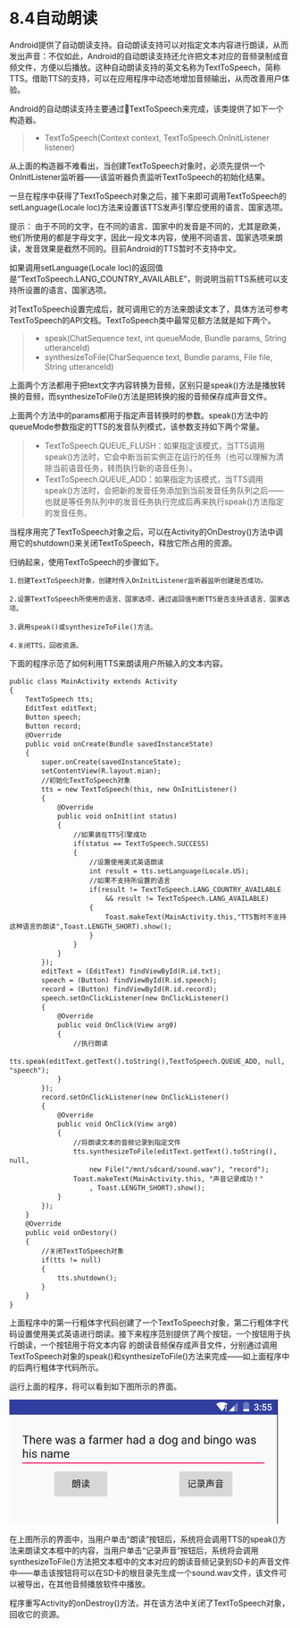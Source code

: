 # 8.4自动朗读

Android提供了自动朗读支持。自动朗读支持可以对指定文本内容进行朗读，从而发出声音：不仅如此，Android的自动朗读支持还允许把文本对应的音频录制成音频文件，方便以后播放。这种自动朗读支持的英文名称为TextToSpeech，简称TTS。借助TTS的支持，可以在应用程序中动态地增加音频输出，从而改善用户体验。

Android的自动朗读支持主要通过TextToSpeech来完成，该类提供了如下一个构造器。

> * TextToSpeech(Context context, TextToSpeech.OnInitListener listener)

从上面的构造器不难看出，当创建TextToSpeech对象时，必须先提供一个OnInitListener监听器——该监听器负责监听TextToSpeech的初始化结果。

一旦在程序中获得了TextToSpeech对象之后，接下来即可调用TextToSpeech的setLanguage(Locale loc)方法来设置该TTS发声引擎应使用的语言、国家选项。

提示：
由于不同的文字，在不同的语言、国家中的发音是不同的，尤其是欧美，他们所使用的都是字母文字，因此一段文本内容，使用不同语言、国家选项来朗读，发音效果是截然不同的。目前Android的TTS暂时不支持中文。

如果调用setLanguage(Locale loc)的返回值是“TextToSpeech.LANG_COUNTRY_AVAILABLE”，则说明当前TTS系统可以支持所设置的语言、国家选项。

对TextToSpeech设置完成后，就可调用它的方法来朗读文本了，具体方法可参考TextToSpeech的API文档。TextToSpeech类中最常见额方法就是如下两个。

> * speak(ChatSequence text, int queueMode, Bundle params, String utteranceId)
> * synthesizeToFile(CharSequence text, Bundle params, File file, String utteranceId)

上面两个方法都用于把text文字内容转换为音频，区别只是speak()方法是播放转换的音频，而synthesizeToFile()方法是把转换的报的音频保存成声音文件。

上面两个方法中的params都用于指定声音转换时的参数。speak()方法中的queueMode参数指定的TTS的发音队列模式，该参数支持如下两个常量。

> * TextToSpeech.QUEUE_FLUSH：如果指定该模式，当TTS调用speak()方法时，它会中断当前实例正在运行的任务（也可以理解为清除当前语音任务，转而执行新的语音任务）。
> * TextToSpeech.QUEUE_ADD：如果指定为该模式，当TTS调用speak()方法时，会把新的发音任务添加到当前发音任务队列之后——也就是等任务队列中的发音任务执行完成后再来执行speak()方法指定的发音任务。

当程序用完了TextToSpeech对象之后，可以在Activity的OnDestroy()方法中调用它的shutdown()来关闭TextToSpeech，释放它所占用的资源。

归纳起来，使用TextToSpeech的步骤如下。

    1.创建TextToSpeech对象，创建时传入OnInitListener监听器监听创建是否成功。

    2.设置TextToSpeech所使用的语言、国家选项，通过返回值判断TTS是否支持该语言、国家选项。

    3.调用speak()或synthesizeToFile()方法。

    4.关闭TTS，回收资源。

下面的程序示范了如何利用TTS来朗读用户所输入的文本内容。

```
public class MainActivity extends Activity
{
    TextToSpeech tts;
    EditText editText;
    Button speech;
    Button record;
    @Override
    public void onCreate(Bundle savedInstanceState)
    {
        super.onCreate(savedInstanceState);
        setContentView(R.layout.mian);
        //初始化TextToSpeech对象
        tts = new TextToSpeech(this, new OnInitListener()
        {
            @Override
            public void onInit(int status)
            {   
                //如果装在TTS引擎成功
                if(status == TextToSpeech.SUCCESS)
                {   
                    //设置使用美式英语朗读
                    int result = tts.setLanguage(Locale.US);
                    //如果不支持所设置的语言
                    if(result != TextToSpeech.LANG_COUNTRY_AVAILABLE
                        && result != TextToSpeech.LANG_AVAILABLE)
                    {
                        Toast.makeText(MainActivity.this,"TTS暂时不支持这种语言的朗读",Toast.LENGTH_SHORT).show();
                    }
                }
            }
        });
        editText = (EditText) findViewById(R.id.txt);
        speech = (Button) findViewById(R.id.speech);
        record = (Button) findViewById(R.id.record);
        speech.setOnClickListener(new OnClickListener()
        {
            @Override
            public void OnClick(View arg0)
            {  
                //执行朗读
                tts.speak(editText.getText().toString(),TextToSpeech.QUEUE_ADD, null, "speech");
            }
        });
        record.setOnClickListener(new OnClickListener()
        {
            @Override
            public void OnClick(View arg0)
            {
                //将朗读文本的音频记录到指定文件
                tts.synthesizeToFile(editText.getText().toString(), null,
                    new File("/mnt/sdcard/sound.wav"), "record");
                Toast.makeText(MainActivity.this, "声音记录成功！"
                    , Toast.LENGTH_SHORT).show();
            }
        });
    }
    @Override
    public void onDestory()
    {
        //关闭TextToSpeech对象
        if(tts != null)
        {
            tts.shutdown();
        }
    }
}
```

上面程序中的第一行粗体字代码创建了一个TextToSpeech对象，第二行粗体字代码设置使用美式英语进行朗读。接下来程序范别提供了两个按钮，一个按钮用于执行朗读，一个按钮用于将文本内容 的朗读音频保存成声音文件，分别通过调用TextToSpeech对象的speak()和synthesizeToFile()方法来完成——如上面程序中的后两行粗体字代码所示。

运行上面的程序，将可以看到如下图所示的界面。

![](8_4.png)

在上图所示的界面中，当用户单击“朗读”按钮后，系统将会调用TTS的speak()方法来朗读文本框中的内容，当用户单击“记录声音”按钮后，系统将会调用synthesizeToFile()方法把文本框中的文本对应的朗读音频记录到SD卡的声音文件中——单击该按钮将可以在SD卡的根目录先生成一个sound.wav文件，该文件可以被导出，在其他音频播放软件中播放。

程序重写Activity的onDestroy()方法，并在该方法中关闭了TextToSpeech对象，回收它的资源。



